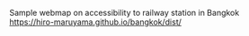 Sample webmap on accessibility to railway station in Bangkok <br>
https://hiro-maruyama.github.io/bangkok/dist/
